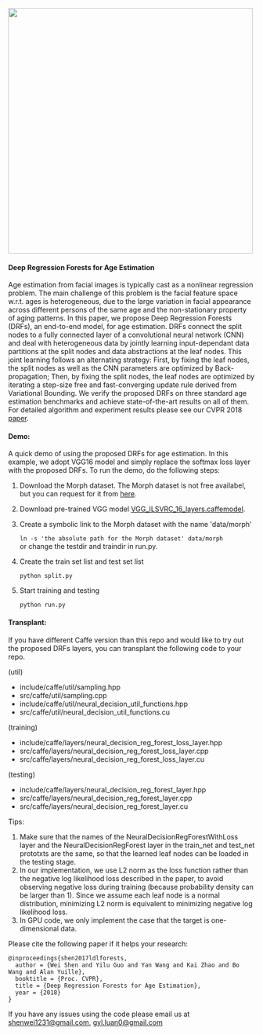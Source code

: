 <img align="center" src="http://wei-shen.weebly.com/uploads/2/3/8/2/23825939/drf_orig.png" width="500">

#### Deep Regression Forests for Age Estimation

Age estimation from facial images is typically cast as a nonlinear regression problem. The main challenge of this problem is the facial feature space w.r.t. ages is heterogeneous, due to the large variation in facial appearance across different persons of the same age and the non-stationary property of aging patterns. In this paper, we propose Deep Regression Forests (DRFs), an end-to-end model, for age estimation. DRFs connect the split nodes to a fully connected layer of a convolutional neural network (CNN) and deal with heterogeneous data by jointly learning input-dependant data partitions at the split nodes and data abstractions at the leaf nodes. This joint learning follows an alternating strategy: First, by fixing the leaf nodes, the split nodes as well as the CNN parameters are optimized by Back-propagation; Then, by fixing the split nodes, the leaf nodes are optimized by iterating a step-size free and fast-converging update rule derived from Variational Bounding. We verify the proposed DRFs on three standard age estimation benchmarks and achieve state-of-the-art results on all of them. For detailed algorithm and experiment results please see our CVPR 2018 [paper](https://arxiv.org/abs/1712.07195).

#### Demo: 
A quick demo of using the proposed DRFs for age estimation. In this example, we adopt VGG16 model and simply replace the softmax loss layer with the proposed DRFs.
To run the demo, do the following steps:
1. Download the Morph dataset. The Morph dataset is not free availabel, but you can request for it from [here](https://ebill.uncw.edu/C20231_ustores/web/store_main.jsp?STOREID=4).
2. Download pre-trained VGG model [VGG_ILSVRC_16_layers.caffemodel](http://www.robots.ox.ac.uk/~vgg/software/very_deep/caffe/VGG_ILSVRC_16_layers.caffemodel).
3. Create a symbolic link to the Morph dataset with the name 'data/morph'

    `ln -s 'the absolute path for the Morph dataset' data/morph`  
	or change the testdir and traindir in run.py.  
4. Create the train set list and test set list

	`python split.py`
5. Start training and testing

     `python run.py`

#### Transplant:
If you have different Caffe version than this repo and would like to try out the proposed DRFs layers, you can transplant the following code to your repo.

(util) 
 - include/caffe/util/sampling.hpp
 - src/caffe/util/sampling.cpp
 - include/caffe/util/neural_decision_util_functions.hpp
 - src/caffe/util/neural_decision_util_functions.cu

(training) 
 - include/caffe/layers/neural_decision_reg_forest_loss_layer.hpp 
 - src/caffe/layers/neural_decision_reg_forest_loss_layer.cpp
 - src/caffe/layers/neural_decision_reg_forest_loss_layer.cu

(testing) 
 - include/caffe/layers/neural_decision_reg_forest_layer.hpp 
 - src/caffe/layers/neural_decision_reg_forest_layer.cpp
 - src/caffe/layers/neural_decision_reg_forest_layer.cu

Tips: 
1. Make sure that the names of the NeuralDecisionRegForestWithLoss layer and the NeuralDecisionRegForest layer in the train_net and test_net prototxts are the same, so that the learned leaf nodes can be loaded in the testing stage.
2. In our implementation, we use L2 norm as the loss function rather than the negative log likelihood loss described in the paper, to avoid observing negative loss during training (because probability density can be larger than 1). Since we assume each leaf node is a normal distribution, minimizing L2 norm is equivalent to minimizing negative log likelihood loss.
3. In GPU code, we only implement the case that the target is one-dimensional data.

Please cite the following paper if it helps your research:

    @inproceedings{shen2017ldlforests,
      author = {Wei Shen and Yilu Guo and Yan Wang and Kai Zhao and Bo Wang and Alan Yuille},
      booktitle = {Proc. CVPR},
      title = {Deep Regression Forests for Age Estimation},
      year = {2018}
    }

If you have any issues using the code please email us at shenwei1231@gmail.com, gyl.luan0@gmail.com